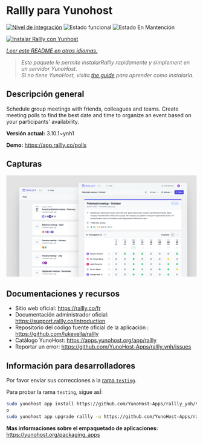 <!--
Este archivo README esta generado automaticamente<https://github.com/YunoHost/apps/tree/master/tools/readme_generator>
No se debe editar a mano.
-->

# Rallly para Yunohost

[![Nivel de integración](https://dash.yunohost.org/integration/rallly.svg)](https://ci-apps.yunohost.org/ci/apps/rallly/) ![Estado funcional](https://ci-apps.yunohost.org/ci/badges/rallly.status.svg) ![Estado En Mantención](https://ci-apps.yunohost.org/ci/badges/rallly.maintain.svg)

[![Instalar Rallly con Yunhost](https://install-app.yunohost.org/install-with-yunohost.svg)](https://install-app.yunohost.org/?app=rallly)

*[Leer este README en otros idiomas.](./ALL_README.md)*

> *Este paquete le permite instalarRallly rapidamente y simplement en un servidor YunoHost.*  
> *Si no tiene YunoHost, visita [the guide](https://yunohost.org/install) para aprender como instalarla.*

## Descripción general

Schedule group meetings with friends, colleagues and teams. Create meeting polls to find the best date and time to organize an event based on your participants' availability.

**Versión actual:** 3.10.1~ynh1

**Demo:** <https://app.rallly.co/polls>

## Capturas

![Captura de Rallly](./doc/screenshots/screenshot.png)

## Documentaciones y recursos

- Sitio web oficial: <https://rallly.co/fr>
- Documentación administrador oficial: <https://support.rallly.co/introduction>
- Repositorio del código fuente oficial de la aplicación : <https://github.com/lukevella/rallly>
- Catálogo YunoHost: <https://apps.yunohost.org/app/rallly>
- Reportar un error: <https://github.com/YunoHost-Apps/rallly_ynh/issues>

## Información para desarrolladores

Por favor enviar sus correcciones a la [rama `testing`](https://github.com/YunoHost-Apps/rallly_ynh/tree/testing).

Para probar la rama `testing`, sigue asÍ:

```bash
sudo yunohost app install https://github.com/YunoHost-Apps/rallly_ynh/tree/testing --debug
o
sudo yunohost app upgrade rallly -u https://github.com/YunoHost-Apps/rallly_ynh/tree/testing --debug
```

**Mas informaciones sobre el empaquetado de aplicaciones:** <https://yunohost.org/packaging_apps>
